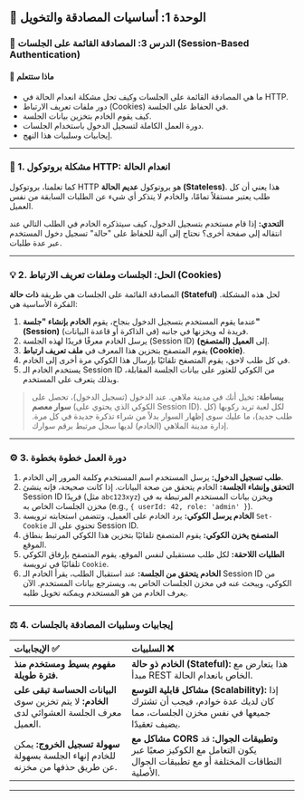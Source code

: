 ## 🔑 الوحدة 1: أساسيات المصادقة والتخويل

### 📘 الدرس 3: المصادقة القائمة على الجلسات (Session-Based Authentication)

#### 🧠 **ماذا ستتعلم**
* ما هي المصادقة القائمة على الجلسات وكيف تحل مشكلة انعدام الحالة في HTTP.
* دور ملفات تعريف الارتباط (Cookies) في الحفاظ على الجلسة.
* كيف يقوم الخادم بتخزين بيانات الجلسة.
* دورة العمل الكاملة لتسجيل الدخول باستخدام الجلسات.
* إيجابيات وسلبيات هذا النهج.

---
### 🤔 1. مشكلة بروتوكول HTTP: انعدام الحالة
كما تعلمنا، بروتوكول HTTP هو بروتوكول **عديم الحالة (Stateless)**. هذا يعني أن كل طلب يعتبر مستقلاً تمامًا، والخادم لا يتذكر أي شيء عن الطلبات السابقة من نفس العميل.

**التحدي:** إذا قام مستخدم بتسجيل الدخول، كيف سيتذكره الخادم في الطلب التالي عند انتقاله إلى صفحة أخرى؟ نحتاج إلى آلية للحفاظ على "حالة" تسجيل دخول المستخدم عبر عدة طلبات.

---
### 💡 2. الحل: الجلسات وملفات تعريف الارتباط (Cookies)
المصادقة القائمة على الجلسات هي طريقة **ذات حالة (Stateful)** لحل هذه المشكلة. الفكرة الأساسية هي:
1.  عندما يقوم المستخدم بتسجيل الدخول بنجاح، يقوم **الخادم بإنشاء "جلسة" (Session)** فريدة له ويخزنها في جانبه (في الذاكرة أو قاعدة البيانات).
2.  يرسل الخادم معرفًا فريدًا لهذه الجلسة (Session ID) إلى **العميل (المتصفح)**.
3.  يقوم المتصفح بتخزين هذا المعرف في **ملف تعريف ارتباط (Cookie)**.
4.  في كل طلب لاحق، يقوم المتصفح تلقائيًا بإرسال هذا الكوكي مرة أخرى إلى الخادم.
5.  يستخدم الخادم الـ Session ID من الكوكي للعثور على بيانات الجلسة المقابلة، وبذلك يتعرف على المستخدم.

> **ببساطة:** تخيل أنك في مدينة ملاهي. عند الدخول (تسجيل الدخول)، تحصل على **سوار معصم** (الكوكي الذي يحتوي على Session ID). لكل لعبة تريد ركوبها (كل طلب جديد)، ما عليك سوى إظهار السوار بدلاً من شراء تذكرة جديدة في كل مرة. إدارة مدينة الملاهي (الخادم) لديها سجل مرتبط برقم سوارك.

---
### ⚙️ 3. دورة العمل خطوة بخطوة
1.  **طلب تسجيل الدخول:** يرسل المستخدم اسم المستخدم وكلمة المرور إلى الخادم.
2.  **التحقق وإنشاء الجلسة:** الخادم يتحقق من صحة البيانات. إذا كانت صحيحة، فإنه ينشئ Session ID فريدًا (مثل `abc123xyz`) ويخزن بيانات المستخدم المرتبطة به في مخزن الجلسات الخاص به (e.g., `{ userId: 42, role: 'admin' }`).
3.  **الخادم يرسل الكوكي:** يرد الخادم على العميل، وتتضمن استجابته ترويسة `Set-Cookie` تحتوي على الـ Session ID.
4.  **المتصفح يخزن الكوكي:** يقوم المتصفح تلقائيًا بتخزين هذا الكوكي المرتبط بنطاق الموقع.
5.  **الطلبات اللاحقة:** لكل طلب مستقبلي لنفس الموقع، يقوم المتصفح بإرفاق الكوكي تلقائيًا في ترويسة `Cookie`.
6.  **الخادم يتحقق من الجلسة:** عند استقبال الطلب، يقرأ الخادم الـ Session ID من الكوكي، ويبحث عنه في مخزن الجلسات الخاص به، ويسترجع بيانات المستخدم. الآن يعرف الخادم من هو المستخدم ويمكنه تخويل طلبه.

---
### ⚖️ 4. إيجابيات وسلبيات المصادقة بالجلسات

| الإيجابيات ✅ | السلبيات ❌ |
| :--- | :--- |
| **مفهوم بسيط ومستخدم منذ فترة طويلة.** | **الخادم ذو حالة (Stateful):** هذا يتعارض مع مبدأ REST الخاص بانعدام الحالة. |
| **البيانات الحساسة تبقى على الخادم:** لا يتم تخزين سوى معرف الجلسة العشوائي لدى العميل. | **مشاكل قابلية التوسع (Scalability):** إذا كان لديك عدة خوادم، فيجب أن تشترك جميعها في نفس مخزن الجلسات، مما يضيف تعقيدًا. |
| **سهولة تسجيل الخروج:** يمكن للخادم إنهاء الجلسة بسهولة عن طريق حذفها من مخزنه. | **مشاكل مع CORS وتطبيقات الجوال:** قد يكون التعامل مع الكوكيز صعبًا عبر النطاقات المختلفة أو مع تطبيقات الجوال الأصلية. |

---


